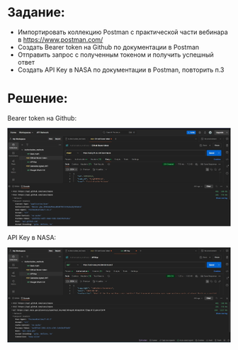 # Задание:

- Импортировать коллекцию Postman с практической части вебинара в
https://www.postman.com/
- Создать Bearer token на Github по документации в Postman
- Отправить запрос с полученным токеном и получить успешный ответ
- Создать API Key в NASA по документации в Postman, повторить п.3


# Решение: 

Bearer token на Github:

![Изображение 8](./Изображения6/Изображение8.jpg) 


API Key в NASA:

![Изображение 9](./Изображения6/Изображение9.jpg) 